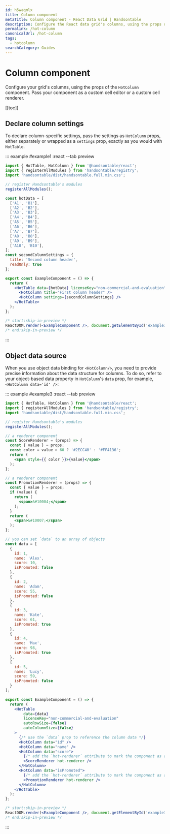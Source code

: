 ```yaml
---
id: h5waqmlx
title: Column component
metaTitle: Column component - React Data Grid | Handsontable
description: Configure the React data grid's columns, using the props of the "HotColumn" component. Pass your component as a custom cell editor or a custom cell renderer.
permalink: /hot-column
canonicalUrl: /hot-column
tags:
  - hotcolumn
searchCategory: Guides
---
```


# Column component

Configure your grid's columns, using the props of the `HotColumn` component. Pass your component as a custom cell editor or a custom cell renderer.

[[toc]]

## Declare column settings

To declare column-specific settings, pass the settings as `HotColumn` props, either separately or wrapped as a `settings` prop, exactly as you would with `HotTable`.

::: example #example1 :react --tab preview

```jsx
import { HotTable, HotColumn } from '@handsontable/react';
import { registerAllModules } from 'handsontable/registry';
import 'handsontable/dist/handsontable.full.min.css';

// register Handsontable's modules
registerAllModules();

const hotData = [
  ['A1', 'B1'],
  ['A2', 'B2'],
  ['A3', 'B3'],
  ['A4', 'B4'],
  ['A5', 'B5'],
  ['A6', 'B6'],
  ['A7', 'B7'],
  ['A8', 'B8'],
  ['A9', 'B9'],
  ['A10', 'B10'],
];
const secondColumnSettings = {
  title: 'Second column header',
  readOnly: true
};

export const ExampleComponent = () => {
  return (
    <HotTable data={hotData} licenseKey="non-commercial-and-evaluation">
      <HotColumn title="First column header" />
      <HotColumn settings={secondColumnSettings} />
    </HotTable>
  );
};

/* start:skip-in-preview */
ReactDOM.render(<ExampleComponent />, document.getElementById('example1'));
/* end:skip-in-preview */
```

:::

## Object data source

When you use object data binding for `<HotColumn/>`, you need to provide precise information about the data structure for columns. To do so, refer to your object-based data property in `HotColumn`'s `data` prop, for example, `<HotColumn data='id' />`:

::: example #example3 :react --tab preview

```jsx
import { HotTable, HotColumn } from '@handsontable/react';
import { registerAllModules } from 'handsontable/registry';
import 'handsontable/dist/handsontable.full.min.css';

// register Handsontable's modules
registerAllModules();

// a renderer component
const ScoreRenderer = (props) => {
  const { value } = props;
  const color = value > 60 ? '#2ECC40' : '#FF4136';
  return (
    <span style={{ color }}>{value}</span>
  );
};

// a renderer component
const PromotionRenderer = (props) => {
  const { value } = props;
  if (value) {
    return (
      <span>&#10004;</span>
    );
  }
  return (
    <span>&#10007;</span>
  );
};

// you can set `data` to an array of objects
const data = [
  {
    id: 1,
    name: 'Alex',
    score: 10,
    isPromoted: false
  },
  {
    id: 2,
    name: 'Adam',
    score: 55,
    isPromoted: false
  },
  {
    id: 3,
    name: 'Kate',
    score: 61,
    isPromoted: true
  },
  {
    id: 4,
    name: 'Max',
    score: 98,
    isPromoted: true
  },
  {
    id: 5,
    name: 'Lucy',
    score: 59,
    isPromoted: false
  }
];

export const ExampleComponent = () => {
  return (
    <HotTable
        data={data}
        licenseKey="non-commercial-and-evaluation"
        autoRowSize={false}
        autoColumnSize={false}
    >
      {/* use the `data` prop to reference the column data */}
      <HotColumn data="id" />
      <HotColumn data="name" />
      <HotColumn data="score">
        {/* add the `hot-renderer` attribute to mark the component as a Handsontable renderer */}
        <ScoreRenderer hot-renderer />
      </HotColumn>
      <HotColumn data="isPromoted">
        {/* add the `hot-renderer` attribute to mark the component as a Handsontable renderer */}
        <PromotionRenderer hot-renderer />
      </HotColumn>
    </HotTable>
  );
};

/* start:skip-in-preview */
ReactDOM.render(<ExampleComponent />, document.getElementById('example3'));
/* end:skip-in-preview */
```

:::
